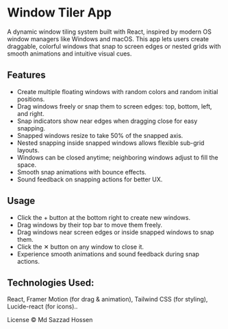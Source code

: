 # Window Tiler App
A dynamic window tiling system built with React, inspired by modern OS window managers like Windows and macOS. This app lets users create draggable, colorful windows that snap to screen edges or nested grids with smooth animations and intuitive visual cues.

## Features
- Create multiple floating windows with random colors and random initial positions.
- Drag windows freely or snap them to screen edges: top, bottom, left, and right.
- Snap indicators show near edges when dragging close for easy snapping.
- Snapped windows resize to take 50% of the snapped axis.
- Nested snapping inside snapped windows allows flexible sub-grid layouts.
- Windows can be closed anytime; neighboring windows adjust to fill the space.
- Smooth snap animations with bounce effects.
- Sound feedback on snapping actions for better UX.

## Usage
- Click the + button at the bottom right to create new windows.
- Drag windows by their top bar to move them freely.
- Drag windows near screen edges or inside snapped windows to snap them.
- Click the ✕ button on any window to close it.
- Experience smooth animations and sound feedback during snap actions.

## Technologies Used: 
React, 
Framer Motion (for drag & animation), 
Tailwind CSS (for styling), 
Lucide-react (for icons)..

License © Md Sazzad Hossen
